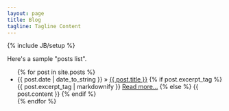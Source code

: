 ```yaml
---
layout: page
title: Blog
tagline: Tagline Content
---
```

{% include JB/setup %}
    
Here's a sample "posts list".

<ul class="posts">
  {% for post in site.posts %}
    <li>
		<span>{{ post.date | date_to_string }}</span> &raquo; 
		<a href="{{ BASE_PATH }}{{ post.url }}">{{ post.title }}</a>
		{% if post.excerpt_tag %}
          {{ post.excerpt_tag | markdownify }}
          <a href="{{ post.url | prepend: site.baseurl }}">Read more...</a>
        {% else %}
          {{ post.content }}
        {% endif %}
	</li>
  {% endfor %}
</ul>
